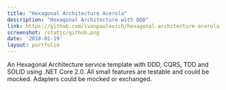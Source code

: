 ```yaml
---
title: "Hexagonal Architecture Acerola"
description: "Hexagonal Architecture with DDD"
link: https://github.com/ivanpaulovich/hexagonal-architecture-acerola
screenshot: /static/github.png
date: '2018-01-19'
layout: portfolio
---
```


An Hexagonal Architecture service template with DDD, CQRS, TDD and SOLID using .NET Core 2.0. All small features are testable and could be mocked. Adapters could be mocked or exchanged. 